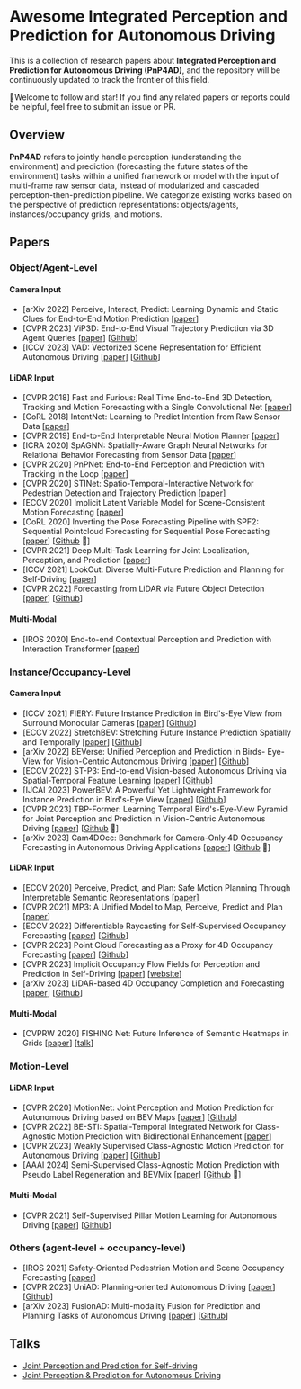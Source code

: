 # Awesome Integrated Perception and Prediction for Autonomous Driving

This is a collection of research papers about **Integrated Perception and Prediction for Autonomous Driving (PnP4AD)**, and the repository will be continuously updated to track the frontier of this field. 

:clap:Welcome to follow and star! If you find any related papers or reports could be helpful, feel free to submit an issue or PR.

## Overview

**PnP4AD** refers to jointly handle perception (understanding the environment) and prediction (forecasting the future states of the environment) tasks within a unified framework or model with the input of multi-frame raw sensor data, instead of modularized and cascaded perception-then-prediction pipeline.  We categorize existing works based on the perspective of prediction representations: objects/agents,  instances/occupancy grids, and motions.

## Papers

### Object/Agent-Level 

#### Camera Input

- [arXiv 2022] Perceive, Interact, Predict: Learning Dynamic and Static Clues for End-to-End Motion Prediction [[paper](https://arxiv.org/pdf/2212.02181.pdf)]
- [CVPR 2023] ViP3D: End-to-End Visual Trajectory Prediction via 3D Agent Queries [[paper](https://arxiv.org/pdf/2208.01582.pdf)] [[Github](https://github.com/Tsinghua-MARS-Lab/ViP3D)]
- [ICCV 2023] VAD: Vectorized Scene Representation for Efficient Autonomous Driving [[paper](https://arxiv.org/pdf/2303.12077.pdf)] [[Github](https://github.com/hustvl/VAD)]

#### LiDAR Input

- [CVPR 2018] Fast and Furious: Real Time End-to-End 3D Detection, Tracking and Motion Forecasting with a Single Convolutional Net [[paper](https://arxiv.org/pdf/2012.12395.pdf)] 
- [CoRL 2018] IntentNet: Learning to Predict Intention from Raw Sensor Data [[paper](https://arxiv.org/pdf/2101.07907.pdf)]
- [CVPR 2019] End-to-End Interpretable Neural Motion Planner [[paper](https://arxiv.org/pdf/2101.06679.pdf)]
- [ICRA 2020] SpAGNN: Spatially-Aware Graph Neural Networks for Relational Behavior Forecasting from Sensor Data [[paper](https://arxiv.org/pdf/1910.08233.pdf)]
- [CVPR 2020] PnPNet: End-to-End Perception and Prediction with Tracking in the Loop [[paper](https://arxiv.org/pdf/2005.14711.pdf)]
- [CVPR 2020] STINet: Spatio-Temporal-Interactive Network for Pedestrian Detection and Trajectory Prediction [[paper](https://arxiv.org/pdf/2005.04255.pdf)]
- [ECCV 2020] Implicit Latent Variable Model for Scene-Consistent Motion Forecasting [[paper](https://arxiv.org/pdf/2007.12036.pdf)]
- [CoRL 2020] Inverting the Pose Forecasting Pipeline with SPF2: Sequential Pointcloud Forecasting for Sequential Pose Forecasting [[paper](https://arxiv.org/pdf/2003.08376.pdf)] [[Github](https://github.com/xinshuoweng/SPF2) :ghost:]
- [CVPR 2021] Deep Multi-Task Learning for Joint Localization, Perception, and Prediction [[paper](https://arxiv.org/pdf/2101.06720.pdf)]
- [ICCV 2021] LookOut: Diverse Multi-Future Prediction and Planning for Self-Driving [[paper](https://arxiv.org/pdf/2101.06547.pdf)]
- [CVPR 2022] Forecasting from LiDAR via Future Object Detection [[paper](https://arxiv.org/pdf/2203.16297.pdf)] [[Github](https://github.com/neeharperi/FutureDet)]

#### Multi-Modal

- [IROS 2020] End-to-end Contextual Perception and Prediction with Interaction Transformer [[paper](https://arxiv.org/pdf/2008.05927.pdf)]

### Instance/Occupancy-Level 

#### Camera Input

- [ICCV 2021] FIERY: Future Instance Prediction in Bird's-Eye View from Surround Monocular Cameras [[paper](https://arxiv.org/pdf/2104.10490.pdf)] [[Github](https://github.com/wayveai/fiery)]
- [ECCV 2022] StretchBEV: Stretching Future Instance Prediction Spatially and Temporally [[paper](https://arxiv.org/pdf/2203.13641.pdf)] [[Github](https://github.com/kaanakan/stretchbev)] 
- [arXiv 2022] BEVerse: Unified Perception and Prediction in Birds- Eye-View for Vision-Centric Autonomous Driving [[paper](https://arxiv.org/pdf/2205.09743.pdf)] [[Github](https://github.com/zhangyp15/BEVerse)]
- [ECCV 2022] ST-P3: End-to-end Vision-based Autonomous Driving via Spatial-Temporal Feature Learning [[paper](https://arxiv.org/pdf/2207.07601.pdf)] [[Github]( https://github.com/OpenPerceptionX/ST-P3)]
- [IJCAI 2023] PowerBEV: A Powerful Yet Lightweight Framework for Instance Prediction in Bird's-Eye View [[paper](https://arxiv.org/pdf/2306.10761.pdf)] [[Github](https://github.com/edwardleelpz/powerbev)]
- [CVPR 2023] TBP-Former: Learning Temporal Bird's-Eye-View Pyramid for Joint Perception and Prediction in Vision-Centric Autonomous Driving [[paper](https://arxiv.org/pdf/2303.09998.pdf)] [[Github](https://github.com/MediaBrain-SJTU/TBP-Former)​ :ghost:] 
- [arXiv 2023] Cam4DOcc: Benchmark for Camera-Only 4D Occupancy Forecasting in Autonomous Driving Applications [[paper](https://arxiv.org/pdf/2311.17663.pdf)] [[Github](https://github.com/haomo-ai/Cam4DOcc) :ghost:]

#### LiDAR Input

- [ECCV 2020] Perceive, Predict, and Plan: Safe Motion Planning Through Interpretable Semantic Representations [[paper](https://arxiv.org/pdf/2008.05930.pdf)]
- [CVPR 2021] MP3: A Unified Model to Map, Perceive, Predict and Plan [[paper](https://arxiv.org/pdf/2101.06806.pdf)] 
- [ECCV 2022] Differentiable Raycasting for Self-Supervised Occupancy Forecasting [[paper](https://arxiv.org/pdf/2210.01917.pdf)] [[Github](https://github.com/tarashakhurana/emergent-occ-forecasting)]
- [CVPR 2023] Point Cloud Forecasting as a Proxy for 4D Occupancy Forecasting [[paper](https://arxiv.org/pdf/2302.13130.pdf)] [[Github](https://github.com/tarashakhurana/4d-occ-forecasting)]
- [CVPR 2023] Implicit Occupancy Flow Fields for Perception and Prediction in Self-Driving [[paper](https://arxiv.org/pdf/2308.01471.pdf)] [[website](https://waabi.ai/implicito/)]
- [arXiv 2023] LiDAR-based 4D Occupancy Completion and Forecasting [[paper](https://arxiv.org/pdf/2310.11239.pdf)] [[Github](https://github.com/ai4ce/Occ4cast/)]

#### Multi-Modal 

- [CVPRW 2020] FISHING Net: Future Inference of Semantic Heatmaps in Grids [[paper](https://arxiv.org/pdf/2006.09917.pdf)] [[talk](https://www.youtube.com/watch?v=WRH7N_GxgjE&t=1004s)]

### Motion-Level 

#### LiDAR Input

- [CVPR 2020] MotionNet: Joint Perception and Motion Prediction for Autonomous Driving based on BEV Maps [[paper](https://arxiv.org/pdf/2003.06754.pdf)] [[Github](https://github.com/pxiangwu/MotionNet)]
- [CVPR 2022] BE-STI: Spatial-Temporal Integrated Network for Class-Agnostic Motion Prediction with Bidirectional Enhancement [[paper](https://openaccess.thecvf.com/content/CVPR2022/papers/Wang_BE-STI_Spatial-Temporal_Integrated_Network_for_Class-Agnostic_Motion_Prediction_With_Bidirectional_CVPR_2022_paper.pdf)] 
- [CVPR 2023] Weakly Supervised Class-Agnostic Motion Prediction for Autonomous Driving [[paper](https://openaccess.thecvf.com/content/CVPR2023/papers/Li_Weakly_Supervised_Class-Agnostic_Motion_Prediction_for_Autonomous_Driving_CVPR_2023_paper.pdf)] [[Github](https://github.com/L1bra1/WeakMotion)]
- [AAAI 2024] Semi-Supervised Class-Agnostic Motion Prediction with Pseudo Label Regeneration and BEVMix [[paper](https://arxiv.org/pdf/2312.08009.pdf)] [[Github](https://github.com/kwwcv/ssmp) :ghost:]

#### Multi-Modal

- [CVPR 2021] Self-Supervised Pillar Motion Learning for Autonomous Driving [[paper](https://arxiv.org/pdf/2104.08683.pdf)] [[Github](https://github.com/qcraftai/pillar-motion)]

### Others (agent-level + occupancy-level)

- [IROS 2021] Safety-Oriented Pedestrian Motion and Scene Occupancy Forecasting [[paper](https://arxiv.org/pdf/2101.02385.pdf)]
- [CVPR 2023] UniAD: Planning-oriented Autonomous Driving [[paper](https://arxiv.org/pdf/2212.10156.pdf)] [[Github](https://github.com/OpenDriveLab/UniAD)]
- [arXiv 2023] FusionAD: Multi-modality Fusion for Prediction and Planning Tasks of Autonomous Driving [[paper](https://arxiv.org/pdf/2308.01006.pdf)] [[Github](https://github.com/westlake-autolab/FusionAD)​]

## Talks

- [Joint Perception and Prediction for Self-driving](https://www.youtube.com/watch?v=Ce0vI_9SwNU) 
- [Joint Perception & Prediction for Autonomous Driving](https://www.youtube.com/watch?v=A-B5f9gLDh0)


